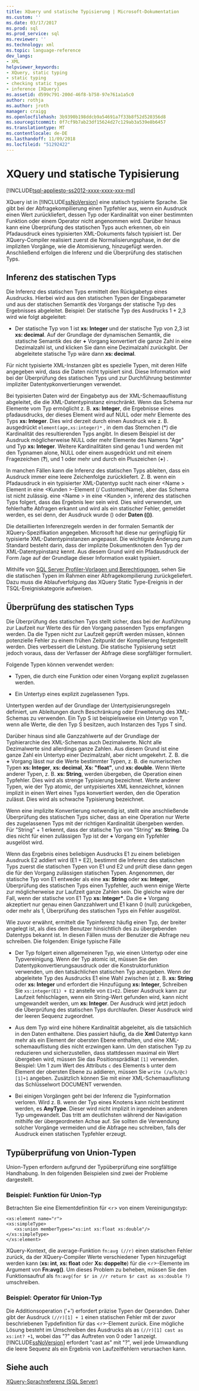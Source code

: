 ```yaml
---
title: XQuery und statische Typisierung | Microsoft-Dokumentation
ms.custom: ''
ms.date: 03/17/2017
ms.prod: sql
ms.prod_service: sql
ms.reviewer: ''
ms.technology: xml
ms.topic: language-reference
dev_langs:
- XML
helpviewer_keywords:
- XQuery, static typing
- static typing
- checking static types
- inference [XQuery]
ms.assetid: d599c791-200d-46f8-b758-97e761a1a5c0
author: rothja
ms.author: jroth
manager: craigg
ms.openlocfilehash: 3b9390b198ddcb9a54691a7f33b8f52d520356d8
ms.sourcegitcommit: 0f7cf9b7ab23df15624d27c129ab3a539e8b6457
ms.translationtype: MT
ms.contentlocale: de-DE
ms.lasthandoff: 11/09/2018
ms.locfileid: "51292422"
---
```

# <a name="xquery-and-static-typing"></a>XQuery und statische Typisierung
[!INCLUDE[tsql-appliesto-ss2012-xxxx-xxxx-xxx-md](../includes/tsql-appliesto-ss2012-xxxx-xxxx-xxx-md.md)]

  XQuery ist in [!INCLUDE[ssNoVersion](../includes/ssnoversion-md.md)] eine statisch typisierte Sprache. Sie gibt bei der Abfragekompilierung einen Typfehler aus, wenn ein Ausdruck einen Wert zurückliefert, dessen Typ oder Kardinalität von einer bestimmten Funktion oder einem Operator nicht angenommen wird. Darüber hinaus kann eine Überprüfung des statischen Typs auch erkennen, ob ein Pfadausdruck eines typisierten XML-Dokuments falsch typisiert ist. Der XQuery-Compiler realisiert zuerst die Normalisierungsphase, in der die impliziten Vorgänge, wie die Atomisierung, hinzugefügt werden. Anschließend erfolgen die Inferenz und die Überprüfung des statischen Typs.  
  
## <a name="static-type-inference"></a>Inferenz des statischen Typs  
 Die Inferenz des statischen Typs ermittelt den Rückgabetyp eines Ausdrucks. Hierbei wird aus den statischen Typen der Eingabeparameter und aus der statischen Semantik des Vorgangs der statische Typ des Ergebnisses abgeleitet. Beispiel: Der statische Typ des Ausdrucks 1 + 2,3 wird wie folgt abgeleitet:  
  
-   Der statische Typ von 1 ist **xs: Integer** und der statische Typ von 2,3 ist **xs: decimal**. Auf der Grundlage der dynamischen Semantik, die statische Semantik des der **+** Vorgang konvertiert die ganze Zahl in eine Dezimalzahl ist, und klicken Sie dann eine Dezimalzahl zurückgibt. Der abgeleitete statische Typ wäre dann **xs: decimal**.  
  
 Für nicht typisierte XML-Instanzen gibt es spezielle Typen, mit deren Hilfe angegeben wird, dass die Daten nicht typisiert sind. Diese Information wird bei der Überprüfung des statischen Typs und zur Durchführung bestimmter impliziter Datentypkonvertierungen verwendet.  
  
 Bei typisierten Daten wird der Eingabetyp aus der XML-Schemaauflistung abgeleitet, die die XML-Datentypinstanz einschränkt. Wenn das Schema nur Elemente vom Typ ermöglicht z. B. **xs: Integer**, die Ergebnisse eines pfadausdrucks, der dieses Element wird auf NULL oder mehr Elemente des Typs **xs: Integer**. Dies wird derzeit durch einen Ausdruck wie z. B. ausgedrückt `element(age,xs:integer)*` , in dem das Sternchen (\*) die Kardinalität des resultierenden Typs angibt. In diesem Beispiel ist der Ausdruck möglicherweise NULL oder mehr Elemente des Namens "Age" und Typ **xs: Integer**. Weitere Kardinalitäten sind genau 1 und werden mit den Typnamen alone, NULL oder einem ausgedrückt und mit einem Fragezeichen (**?**), und 1 oder mehr und durch ein Pluszeichen (**+**) .  
  
 In manchen Fällen kann die Inferenz des statischen Typs ableiten, dass ein Ausdruck immer eine leere Zeichenfolge zurückliefert. Z. B. wenn ein Pfadausdruck in ein typisierter XML-Datentyp sucht nach einer \<Name > Element in eine \<Kunden >-Element (/ Customer/Name), aber das Schema ist nicht zulässig. eine \<Name > in eine \<Kunden >, inferenz des statischen Typs folgert, dass das Ergebnis leer sein wird. Dies wird verwendet, um fehlerhafte Abfragen erkannt und wird als ein statischer Fehler, gemeldet werden, es sei denn, der Ausdruck wurde () oder **Daten (())**.  
  
 Die detaillierten Inferenzregeln werden in der formalen Semantik der XQuery-Spezifikation angegeben. Microsoft hat diese nur geringfügig für typisierte XML-Datentypinstanzen angepasst. Die wichtigste Änderung zum Standard besteht darin, dass der implizite Dokumentknoten den Typ der XML-Datentypinstanz kennt. Aus diesem Grund wird ein Pfadausdruck der Form /age auf der Grundlage dieser Information exakt typisiert.  
  
 Mithilfe von [SQL Server Profiler-Vorlagen und Berechtigungen](../tools/sql-server-profiler/sql-server-profiler-templates-and-permissions.md), sehen Sie die statischen Typen im Rahmen einer Abfragekompilierung zurückgeliefert. Dazu muss die Ablaufverfolgung das XQuery Static Type-Ereignis in der TSQL-Ereigniskategorie aufweisen.  
  
## <a name="static-type-checking"></a>Überprüfung des statischen Typs  
 Die Überprüfung des statischen Typs stellt sicher, dass bei der Ausführung zur Laufzeit nur Werte des für den Vorgang passenden Typs empfangen werden. Da die Typen nicht zur Laufzeit geprüft werden müssen, können potenzielle Fehler zu einem frühen Zeitpunkt der Kompilierung festgestellt werden. Dies verbessert die Leistung. Die statische Typisierung setzt jedoch voraus, dass der Verfasser der Abfrage diese sorgfältiger formuliert.  
  
 Folgende Typen können verwendet werden:  
  
-   Typen, die durch eine Funktion oder einen Vorgang explizit zugelassen werden.  
  
-   Ein Untertyp eines explizit zugelassenen Typs.  
  
 Untertypen werden auf der Grundlage der Untertypisierungsregeln definiert, um Ableitungen durch Beschränkung oder Erweiterung des XML-Schemas zu verwenden. Ein Typ S ist beispielsweise ein Untertyp von T, wenn alle Werte, die den Typ S besitzen, auch Instanzen des Typs T sind.  
  
 Darüber hinaus sind alle Ganzzahlwerte auf der Grundlage der Typhierarchie des XML-Schemas auch Dezimalwerte. Nicht alle Dezimalwerte sind allerdings ganze Zahlen. Aus diesem Grund ist eine ganze Zahl ein Untertyp einer Dezimalzahl, aber nicht umgekehrt. Z. B. die **+** Vorgang lässt nur die Werte bestimmter Typen, z. B. die numerischen Typen **xs: Integer**, **xs: decimal**, **Xs: "float"**, und **xs: double**. Wenn Werte anderer Typen, z. B. **xs: String**, werden übergeben, die Operation einen Typfehler. Dies wird als strenge Typisierung bezeichnet. Werte anderer Typen, wie der Typ atomic, der untypisiertes XML kennzeichnet, können implizit in einen Wert eines Typs konvertiert werden, den die Operation zulässt. Dies wird als schwache Typisierung bezeichnet.  
  
 Wenn eine implizite Konvertierung notwendig ist, stellt eine anschließende Überprüfung des statischen Typs sicher, dass an eine Operation nur Werte des zugelassenen Typs mit der richtigen Kardinalität übergeben werden. Für "String" + 1 erkennt, dass der statische Typ von "String" **xs: String**. Da dies nicht für einen zulässigen Typ ist der **+** Vorgang ein Typfehler ausgelöst wird.  
  
 Wenn das Ergebnis eines beliebigen Ausdrucks E1 zu einem beliebigen Ausdruck E2 addiert wird (E1 + E2), bestimmt die Inferenz des statischen Typs zuerst die statischen Typen von E1 und E2 und prüft diese dann gegen die für den Vorgang zulässigen statischen Typen. Angenommen, der statische Typ von E1 entweder als eine **xs: String** oder **xs: Integer**, Überprüfung des statischen Typs einen Typfehler, auch wenn einige Werte zur möglicherweise zur Laufzeit ganze Zahlen sein. Die gleiche wäre der Fall, wenn der statische von E1 Typ **xs: Integer\***. Da die **+** Vorgang akzeptiert nur genau einen Ganzzahlwert und E1 kann 0 (null) zurückgeben, oder mehr als 1, Überprüfung des statischen Typs ein Fehler ausgelöst.  
  
 Wie zuvor erwähnt, ermittelt die Typinferenz häufig einen Typ, der breiter angelegt ist, als dies dem Benutzer hinsichtlich des zu übergebenden Datentyps bekannt ist. In diesen Fällen muss der Benutzer die Abfrage neu schreiben. Die folgenden: Einige typische Fälle  
  
-   Der Typ folgert einen allgemeineren Typ, wie einen Untertyp oder eine Typvereinigung. Wenn der Typ atomic ist, müssen Sie den Datentypkonvertierungsausdruck oder die Konstruktorfunktion verwenden, um den tatsächlichen statischen Typ anzugeben. Wenn der abgeleitete Typ des Ausdrucks E1 eine Wahl zwischen ist z. B. **xs: String** oder **xs: Integer** und erfordert die Hinzufügung **xs: Integer**, Schreiben Sie `xs:integer(E1) + E2` anstelle von `E1+E2`. Dieser Ausdruck kann zur Laufzeit fehlschlagen, wenn ein String-Wert gefunden wird, kann nicht umgewandelt werden, um **xs: Integer**. Der Ausdruck wird jetzt jedoch die Überprüfung des statischen Typs durchlaufen. Dieser Ausdruck wird der leeren Sequenz zugeordnet.  
  
-   Aus dem Typ wird eine höhere Kardinalität abgeleitet, als die tatsächlich in den Daten enthaltene. Dies passiert häufig, da die **Xml** Datentyp kann mehr als ein Element der obersten Ebene enthalten, und eine XML-schemaauflistung dies nicht erzwingen kann. Um den statischen Typ zu reduzieren und sicherzustellen, dass stattdessen maximal ein Wert übergeben wird, müssen Sie das Positionsprädikat `[1]` verwenden. Beispiel: Um 1 zum Wert des Attributs `c` des Elements `b` unter dem Element der obersten Ebene zu addieren, müssen Sie `write (/a/b/@c)[1]+1` angeben. Zusätzlich können Sie mit einer XML-Schemaauflistung das Schlüsselwort DOCUMENT verwenden.  
  
-   Bei einigen Vorgängen geht bei der Inferenz die Typinformation verloren. Wird z. B. wenn der Typ eines Knotens kann nicht bestimmt werden, es **AnyType**. Dieser wird nicht implizit in irgendeinen anderen Typ umgewandelt. Das tritt am deutlichsten während der Navigation mithilfe der übergeordneten Achse auf. Sie sollten die Verwendung solcher Vorgänge vermeiden und die Abfrage neu schreiben, falls der Ausdruck einen statischen Typfehler erzeugt.  
  
## <a name="type-checking-of-union-types"></a>Typüberprüfung von Union-Typen  
 Union-Typen erfordern aufgrund der Typüberprüfung eine sorgfältige Handhabung. In den folgenden Beispielen sind zwei der Probleme dargestellt.  
  
### <a name="example-function-over-union-type"></a>Beispiel: Funktion für Union-Typ  
 Betrachten Sie eine Elementdefinition für <`r`> von einem Vereinigungstyp:  
  
```  
<xs:element name="r">  
<xs:simpleType>  
   <xs:union memberTypes="xs:int xs:float xs:double"/>  
</xs:simpleType>  
</xs:element>  
```  
  
 XQuery-Kontext, die average-Funktion `fn:avg (//r)` einen statischen Fehler zurück, da der XQuery-Compiler Werte verschiedener Typen hinzugefügt werden kann (**xs: int**, **xs: float** oder **Xs: doppelte**) für die <`r`>-Elemente im Argument von **Fn:avg()**. Um dieses Problem zu beheben, müssen Sie den Funktionsaufruf als `fn:avg(for $r in //r return $r cast as xs:double ?)` umschreiben.  
  
### <a name="example-operator-over-union-type"></a>Beispiel: Operator für Union-Typ  
 Die Additionsoperation ('+') erfordert präzise Typen der Operanden. Daher gibt der Ausdruck `(//r)[1] + 1` einen statischen Fehler mit der zuvor beschriebenen Typdefinition für das <`r`>-Element zurück. Eine mögliche Lösung besteht im Umschreiben des Ausdrucks als as `(//r)[1] cast as xs:int? +1`, wobei das "?" das Auftreten von 0 oder 1 anzeigt. [!INCLUDE[ssNoVersion](../includes/ssnoversion-md.md)] erfordert "cast as" mit "?", weil jede Umwandlung die leere Sequenz als ein Ergebnis von Laufzeitfehlern verursachen kann.  
  
## <a name="see-also"></a>Siehe auch  
 [XQuery-Sprachreferenz &#40;SQL Server&#41;](../xquery/xquery-language-reference-sql-server.md)  
  
  

